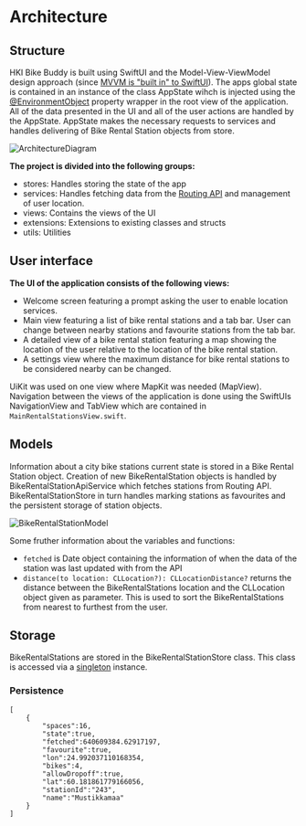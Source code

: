 #  Architecture
## Structure
HKI Bike Buddy is built using SwiftUI and the Model-View-ViewModel design approach (since [MVVM is "built in" to SwiftUI](https://nalexn.github.io/clean-architecture-swiftui/)). The apps global state is contained in an instance of the class AppState wihch is injected using the [@EnvironmentObject](https://developer.apple.com/documentation/swiftui/environmentobject) property wrapper in the root view of the application. All of the data presented in the UI and all of the user actions are handled by the AppState. AppState makes the necessary requests to services and handles delivering of Bike Rental Station objects from store.

![ArchitectureDiagram](https://raw.githubusercontent.com/JuanitoSebastian/HelsinkiBikeBuddy/main/Documentation/graphics/ArchitectureGraph.png)

**The project is divided into the following groups:**
* stores: Handles storing the state of the app
* services: Handles fetching data from the [Routing API](https://digitransit.fi/en/developers/apis/1-routing-api/) and management of user location.
* views: Contains the views of the UI
* extensions: Extensions to existing classes and structs
* utils: Utilities

## User interface
**The UI of the application consists of the following views:**
* Welcome screen featuring a prompt asking the user to enable location services.
* Main view featuring a list of bike rental stations and a tab bar. User can change between nearby stations and favourite stations from the tab bar.
* A detailed view of a bike rental station featuring a map showing the location of the user relative to the location of the bike rental station.
* A settings view where the maximum distance for bike rental stations to be considered nearby can be changed.

UiKit was used on one view where MapKit was needed (MapView). Navigation between the views of the application is done using the SwiftUIs NavigationView and TabView which are contained in ``MainRentalStationsView.swift``.

## Models
Information about a city bike stations current state is stored in a Bike Rental Station object. Creation of new BikeRentalStation objects is handled by BikeRentalStationApiService which fetches stations from Routing API. BikeRentalStationStore in turn handles marking stations as favourites and the persistent storage of station objects.

![BikeRentalStationModel](https://raw.githubusercontent.com/JuanitoSebastian/HelsinkiBikeBuddy/main/Documentation/graphics/BikeRentalStation.png)

Some fruther information about the variables and functions:
*  ``fetched`` is Date object containing the information of when the data of the station was last updated with from the API
*  ``distance(to location: CLLocation?): CLLocationDistance?`` returns the distance between the BikeRentalStations location and the CLLocation object given as parameter. This is used to sort the BikeRentalStations from nearest to furthest from the user.

## Storage
BikeRentalStations are stored in the BikeRentalStationStore class. This class is accessed via a [singleton](https://en.wikipedia.org/wiki/Singleton_pattern) instance.

### Persistence
```
[
    {
        "spaces":16,
        "state":true,
        "fetched":640609384.62917197,
        "favourite":true,
        "lon":24.992037110168354,
        "bikes":4,
        "allowDropoff":true,
        "lat":60.181861779166056,
        "stationId":"243",
        "name":"Mustikkamaa"
    }
]
```

